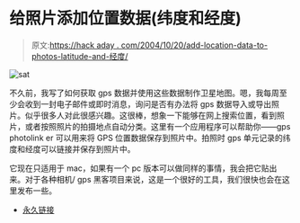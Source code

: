 # 给照片添加位置数据(纬度和经度)

> 原文:[https://hack aday . com/2004/10/20/add-location-data-to-photos-latitude-and-经度/](https://hackaday.com/2004/10/20/add-location-data-to-photos-latitude-and-longitude/)

![sat](../Images/4968d9b7c2bb7278d6c1105800f49b79.png)

不久前，我写了如何获取 gps 数据并使用这些数据制作卫星地图。嗯，我每周至少会收到一封电子邮件或即时消息，询问是否有办法将 gps 数据导入或导出照片。似乎很多人对此很感兴趣。这很棒，想象一下能够在网上搜索位置，看到照片，或者按照照片的拍摄地点自动分类。这里有一个应用程序可以帮助你——gps photolink er 可以用来将 GPS 位置数据保存到照片中。拍照时 gps 单元记录的纬度和经度可以链接并保存到照片中。

它现在只适用于 mac，如果有一个 pc 版本可以做同样的事情，我会把它贴出来。对于各种相机/ gps 黑客项目来说，这是一个很好的工具，我们很快也会在这里发布一些。

*   [永久链接](http://oregonstate.edu/~earlyj/gpsphotolinker/)